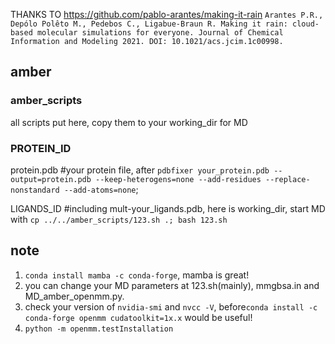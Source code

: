 THANKS TO https://github.com/pablo-arantes/making-it-rain `Arantes P.R., Depólo Polêto M., Pedebos C., Ligabue-Braun R. Making it rain: cloud-based molecular simulations for everyone. Journal of Chemical Information and Modeling 2021. DOI: 10.1021/acs.jcim.1c00998.`

## amber  
### amber_scripts  
all scripts put here, copy them to your working_dir for MD
### PROTEIN_ID  
protein.pdb #your protein file, after `pdbfixer your_protein.pdb --output=protein.pdb --keep-heterogens=none --add-residues --replace-nonstandard --add-atoms=none`;  

LIGANDS_ID #including mult-your_ligands.pdb, here is working_dir, start MD with `cp ../../amber_scripts/123.sh .; bash 123.sh`  


## note  
1. `conda install mamba -c conda-forge`, mamba is great!  
2. you can change your MD parameters at 123.sh(mainly), mmgbsa.in and MD_amber_openmm.py.  
3. check your version of `nvidia-smi` and `nvcc -V`, before`conda install -c conda-forge openmm cudatoolkit=1x.x` would be useful!   
4. `python -m openmm.testInstallation`  
